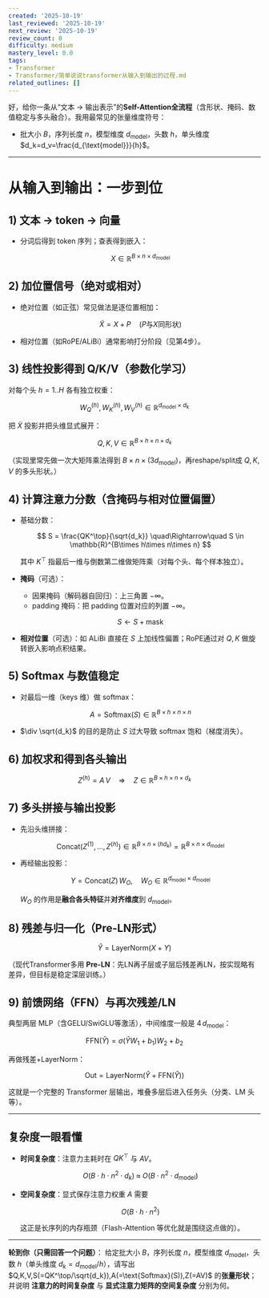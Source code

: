 ```yaml
---
created: '2025-10-19'
last_reviewed: '2025-10-19'
next_review: '2025-10-19'
review_count: 0
difficulty: medium
mastery_level: 0.0
tags:
- Transformer
- Transformer/简单说说transformer从输入到输出的过程.md
related_outlines: []
---
```


好，给你一条从“文本 → 输出表示”的**Self-Attention全流程**（含形状、掩码、数值稳定与多头融合）。我用最常见的张量维度符号：

* 批大小 $B$，序列长度 $n$，模型维度 $d_{\text{model}}$，头数 $h$，单头维度 $d_k=d_v=\frac{d_{\text{model}}}{h}$。

---

# 从输入到输出：一步到位

## 1) 文本 → token → 向量

* 分词后得到 token 序列；查表得到嵌入：

  $$
  X \in \mathbb{R}^{B\times n\times d_{\text{model}}}
  $$

## 2) 加位置信号（绝对或相对）

* 绝对位置（如正弦）常见做法是逐位置相加：

  $$
  \tilde X = X + P \quad (P\text{与}X\text{同形状})
  $$
* 相对位置（如RoPE/ALiBi）通常影响打分阶段（见第4步）。

## 3) 线性投影得到 Q/K/V（参数化学习）

对每个头 $h=1..H$ 各有独立权重：

$$
W_Q^{(h)},W_K^{(h)},W_V^{(h)}\in\mathbb{R}^{d_{\text{model}}\times d_k}
$$

把 $\tilde X$ 投影并把头维显式展开：

$$
Q,K,V \in \mathbb{R}^{B\times h\times n\times d_k}
$$

（实现里常先做一次大矩阵乘法得到 $B\times n\times (3d_{\text{model}})$，再reshape/split成 $Q,K,V$ 的多头形状。）

## 4) 计算注意力分数（含掩码与相对位置偏置）

* 基础分数：

  $$
  S = \frac{QK^\top}{\sqrt{d_k}}
  \quad\Rightarrow\quad
  S \in \mathbb{R}^{B\times h\times n\times n}
  $$

  其中 $K^\top$ 指最后一维与倒数第二维做矩阵乘（对每个头、每个样本独立）。
* **掩码**（可选）：

  * 因果掩码（解码器自回归）：上三角置 $-\infty$。
  * padding 掩码：把 padding 位置对应的列置 $-\infty$。

  $$
  S \leftarrow S + \text{mask}
  $$
* **相对位置**（可选）：如 ALiBi 直接在 $S$ 上加线性偏置；RoPE通过对 $Q,K$ 做旋转嵌入影响点积结果。

## 5) Softmax 与数值稳定

* 对最后一维（keys 维）做 softmax：

  $$
  A=\text{Softmax}(S)\in \mathbb{R}^{B\times h\times n\times n}
  $$
* $\div \sqrt{d_k}$ 的目的是防止 $S$ 过大导致 softmax 饱和（梯度消失）。

## 6) 加权求和得到各头输出

$$
Z^{(h)} = A\,V \quad\Rightarrow\quad
Z \in \mathbb{R}^{B\times h\times n\times d_k}
$$

## 7) 多头拼接与输出投影

* 先沿头维拼接：

  $$
  \text{Concat}(Z^{(1)},\dots,Z^{(h)}) \in \mathbb{R}^{B\times n\times (h d_k)}=\mathbb{R}^{B\times n\times d_{\text{model}}}
  $$
* 再经输出投影：

  $$
  Y = \text{Concat}(Z)\, W_O,\quad W_O\in\mathbb{R}^{d_{\text{model}}\times d_{\text{model}}}
  $$

  $W_O$ 的作用是**融合各头特征**并**对齐维度**到 $d_{\text{model}}$。

## 8) 残差与归一化（Pre-LN形式）

$$
\hat Y = \text{LayerNorm}(X + Y)
$$

（现代Transformer多用 **Pre-LN**：先LN再子层或子层后残差再LN，按实现略有差异，但目标是稳定深层训练。）

## 9) 前馈网络（FFN）与再次残差/LN

典型两层 MLP（含GELU/SwiGLU等激活），中间维度一般是 $4\,d_{\text{model}}$：

$$
\text{FFN}(\hat Y)=\sigma(\hat Y W_1 + b_1) W_2 + b_2
$$

再做残差+LayerNorm：

$$
\text{Out}=\text{LayerNorm}(\hat Y + \text{FFN}(\hat Y))
$$

这就是一个完整的 Transformer 层输出，堆叠多层后进入任务头（分类、LM 头等）。

---

## 复杂度一眼看懂

* **时间复杂度**：注意力主耗时在 $QK^\top$ 与 $AV$。

  $$
  O(B\cdot h\cdot n^2\cdot d_k) \;\approx\; O(B\cdot n^2\cdot d_{\text{model}})
  $$
* **空间复杂度**：显式保存注意力权重 $A$ 需要

  $$
  O(B\cdot h\cdot n^2)
  $$

  这正是长序列的内存瓶颈（Flash-Attention 等优化就是围绕这点做的）。

---

**轮到你（只需回答一个问题）**：
给定批大小 $B$，序列长度 $n$，模型维度 $d_{\text{model}}$，头数 $h$（单头维度 $d_k=d_{\text{model}}/h$），请写出 $Q,K,V,S(=QK^\top/\sqrt{d_k}),A(=\text{Softmax}(S)),Z(=AV)$ 的**张量形状**；并说明 **注意力的时间复杂度** 与 **显式注意力矩阵的空间复杂度** 分别为何。
